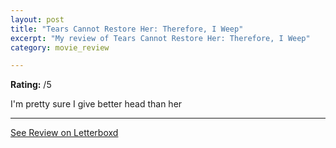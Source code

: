 ```yaml
---
layout: post
title: "Tears Cannot Restore Her: Therefore, I Weep"
excerpt: "My review of Tears Cannot Restore Her: Therefore, I Weep"
category: movie_review

---
```


**Rating:** /5

I'm pretty sure I give better head than her

<hr>

[See Review on Letterboxd](https://boxd.it/4KmRuN)
